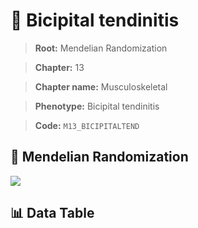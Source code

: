# 🧪 Bicipital tendinitis

> **Root:** Mendelian Randomization

> **Chapter:** 13  

> **Chapter name:** Musculoskeletal

> **Phenotype:** Bicipital tendinitis  

> **Code:** `M13_BICIPITALTEND`

## 🧬 Mendelian Randomization  

<img src="/MR/Figures/Forward/M13_BICIPITALTEND.png"/>

## 📊 Data Table

<CsvTableMRF src="/MR_Data/Forward/M13_BICIPITALTEND.csv"/>
